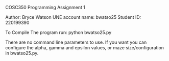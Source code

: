 COSC350 Programming Assignment 1

Author: Bryce Watson
UNE account name: bwatso25
Student ID: 220199390

To Compile The program run:
    python bwatso25.py

There are no command line parameters to use. If you want you can configure the alpha, gamma and epsilon values, or maze size/configuration in bwatso25.py.